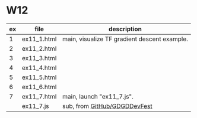 # W12

| ex  | file        | description                                                                                                         |
| --- | ----------- | ------------------------------------------------------------------------------------------------------------------- |
| 1   | ex11_1.html | main, visualize TF gradient descent example.                                                                        |
| 2   | ex11_2.html |                                                                                                                     |
| 3   | ex11_3.html |                                                                                                                     |
| 4   | ex11_4.html |                                                                                                                     |
| 5   | ex11_5.html |                                                                                                                     |
| 6   | ex11_6.html |                                                                                                                     |
| 7   | ex11_7.html | main, launch "ex11_7.js".                                                                                           |
|     | ex11_7.js   | sub, from [GitHub/GDGDDevFest](https://raw.githubusercontent.com/AbhimanyuAryan/GDGDevFest/master/pong/ponggame.js) |

